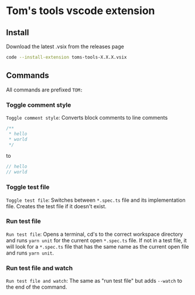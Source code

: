 # Tom's tools vscode extension

## Install

Download the latest .vsix from the releases page

```sh
code --install-extension toms-tools-X.X.X.vsix
```

## Commands

All commands are prefixed `TOM:`

### Toggle comment style

`Toggle comment style`: Converts block comments to line comments

```js
/**
 * hello
 * world
 */
```

to

```js
// hello
// world
```

### Toggle test file

`Toggle test file`: Switches between `*.spec.ts` file and its implementation file. Creates the test file if it doesn't exist.

### Run test file

`Run test file`: Opens a terminal, cd's to the correct workspace directory and runs `yarn unit` for the current open `*.spec.ts` file. If not in a test file, it will look for a `*.spec.ts` file that has the same name as the current open file and runs `yarn unit`.

### Run test file and watch

`Run test file and watch`: The same as "run test file" but adds `--watch` to the end of the command.
